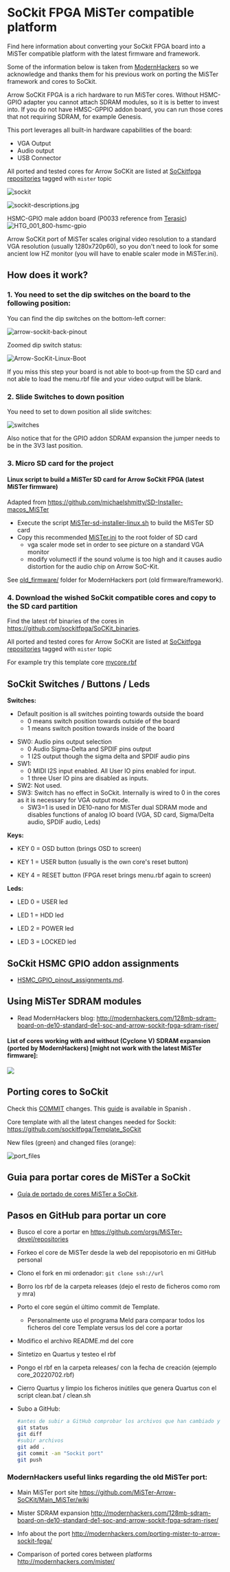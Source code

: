 # SoCkit FPGA MiSTer compatible platform

Find here information about converting your SoCkit FPGA board into a MiSTer compatible platform with the latest firmware and framework.

Some of the information below is taken from [ModernHackers](https://github.com/MiSTer-Arrow-SoCKit/Main_MiSTer/wiki ) so we acknowledge and thanks them for his previous work on porting the MiSTer framework and cores to SoCkit. 



Arrow SoCKit FPGA is a rich hardware to run MiSTer cores. Without HSMC-GPIO adapter you cannot attach SDRAM modules, so it is is better to invest into. If you do not have HMSC-GPPIO addon board, you can run those cores that not requiring SDRAM, for example Genesis.

This port leverages all built-in hardware capabilities of the board:

* VGA Output
* Audio output
* USB Connector

All ported and tested cores for Arrow SoCKit are listed at [SoCkitfpga repositories](https://github.com/orgs/sockitfpga/repositories) tagged with `mister` topic

![sockit](img/sockit.jpg)

![sockit-descriptions.jpg](img/sockit-descriptions.jpg)



HSMC-GPIO male addon board (P0033 reference from [Terasic](https://www.terasic.com.tw/cgi-bin/page/archive.pl?Language=English&CategoryNo=67&No=322&PartNo=2#heading))![HTG_001_800-hsmc-gpio](img/P0033_GPIO.jpg)

Arrow SoCKit port of MiSTer scales original video resolution to a standard VGA resolution (usually 1280x720p60), so you don't need to look for some ancient low HZ monitor (you will have to enable scaler mode in MiSTer.ini).

## How does it work?

### **1. You need to set the dip switches on the board to the following position:**

You can find the dip switches on the bottom-left corner:

![arrow-sockit-back-pinout](img/board_down.jpg)

Zoomed dip switch status:

![Arrow-SocKit-Linux-Boot](img/linux-boot.png)

If you miss this step your board is not able to boot-up from the SD card and not able to load the menu.rbf file and your video output will be blank.

### **2. Slide Switches to down position**

You need to set to down position all slide switches:

![switches](img/switches.png)

Also notice that for the GPIO addon SDRAM expansion the jumper needs to be in the 3V3 last position.

### **3. Micro SD card for the project**

#### Linux script to build a MiSTer SD card for Arrow SoCkit FPGA (latest MiSTer firmware)

Adapted from https://github.com/michaelshmitty/SD-Installer-macos_MiSTer

* Execute the script [MiSTer-sd-installer-linux.sh](MiSTer-sd-installer-linux.sh) to build the MiSTer SD card
* Copy this recommended [MiSTer.ini](MiSTer.ini) to the root folder of SD card
  * vga scaler mode set in order to see picture on a standard VGA monitor 
  * modify volumectl if the sound volume is too high and it causes audio distortion for the audio chip on Arrow SoC-Kit.


See [old_firmware/](old_firmware/) folder for ModernHackers port (old firmware/framework).



### **4. Download the wished SoCkit compatible cores and copy to the SD card partition**

Find the latest rbf binaries of the cores in https://github.com/sockitfpga/SoCKit_binaries.

All ported and tested cores for Arrow SoCKit are listed at [SoCkitfpga repositories](https://github.com/orgs/sockitfpga/repositories) tagged with `mister` topic

For example try this template core [mycore.rbf](mycore.rbf)



## SoCkit Switches / Buttons / Leds

**Switches:** 

* Default position is all switches pointing towards outside the board
  * 0 means switch position towards outside of the board
  * 1 means switch position towards inside of the board

- SW0: Audio pins output selection
  - 0 Audio Sigma-Delta and SPDIF pins output 
  - 1 I2S output though the  sigma delta and SPDIF audio pins 
- SW1: 
  - 0  MIDI I2S input enabled. All User IO pins enabled for input. 
  - 1  three User IO pins are disabled as inputs.
- SW2: Not used.
- SW3: Switch has no effect in SoCkit. Internally is wired to 0 in the cores as it is necessary for VGA output mode.
  - SW3=1 is used in DE10-nano for MiSTer dual SDRAM mode and disables functions of analog IO board (VGA, SD card, Sigma/Delta audio, SPDIF audio, Leds)

**Keys:**

- KEY 0 = OSD   button  (brings OSD to screen)
- KEY 1 = USER  button (usually is the own core's reset button)

- KEY 4 = RESET button (FPGA reset brings menu.rbf again to screen)

**Leds:**

-  LED 0 = USER led

- LED 1 = HDD led

- LED 2 = POWER led

- LED 3 = LOCKED led




## SoCkit HSMC GPIO addon assignments

* [HSMC_GPIO_pinout_assignments.md](HSMC_GPIO_pinout_assignments.md).



## Using MiSTer SDRAM modules

* Read ModernHackers blog: http://modernhackers.com/128mb-sdram-board-on-de10-standard-de1-soc-and-arrow-sockit-fpga-sdram-riser/



#### List of cores working with and without (Cyclone V)  SDRAM expansion (ported by ModernHackers) [might not work with the latest MiSTer firmware]:

![](./img/Sockit-Mister-cores.png)



## Porting cores to SoCkit

Check this [COMMIT](https://github.com/sockitfpga/Template_SoCkit/commit/c349aa28e03251e3225126e6f79496f1b9eeb9d7) changes.    This [guide](Portando_a_SoCkit.md) is available in Spanish .

Core template with all the latest changes needed for Sockit: https://github.com/sockitfpga/Template_SoCkit

New files (green) and changed files (orange):

![port_files](img/port_files.png)



## Guia para portar cores de MiSTer a SoCkit

*  [Guía de portado de cores MiSTer a SoCkit](Portando_a_SoCkit.md).

  

## Pasos en GitHub para portar un core

- Busco el core a portar en  https://github.com/orgs/MiSTer-devel/repositories 

- Forkeo el core de MiSTer desde la web del repopisotorio en mi GitHub personal

- Clono el fork en mi ordenador: `git clone ssh://url`   

- Borro los rbf de la carpeta releases (dejo el resto de ficheros como rom y mra)

- Porto el core según el último commit de Template. 

  - Personalmente uso el programa Meld para comparar todos los ficheros del core Template versus los del core a portar

- Modifico el archivo README.md del core

- Sintetizo en Quartus y testeo el rbf

- Pongo el rbf en la carpeta releases/  con la fecha de creación (ejemplo core_20220702.rbf)

- Cierro Quartus y limpio los ficheros inútiles que genera Quartus con el script clean.bat / clean.sh

- Subo a GitHub:

  ```sh
  #antes de subir a GitHub comprobar los archivos que han cambiado y las diferencias
  git status
  git diff
  #subir archivos
  git add .
  git commit -am "Sockit port"
  git push
  ```

  

### ModernHackers useful links regarding the old MiSTer port:

* Main MiSTer port site https://github.com/MiSTer-Arrow-SoCKit/Main_MiSTer/wiki 
* Mister SDRAM expansion http://modernhackers.com/128mb-sdram-board-on-de10-standard-de1-soc-and-arrow-sockit-fpga-sdram-riser/

* Info about the port http://modernhackers.com/porting-mister-to-arrow-sockit-fpga/

* Comparison of ported cores between platforms http://modernhackers.com/mister/
